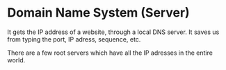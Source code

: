 # Domain Name System (Server)

It gets the IP address of a website, through a local DNS server. It saves us from typing the port, IP adress, sequence, etc.

There are a few root servers which have all the IP adresses in the entire world.